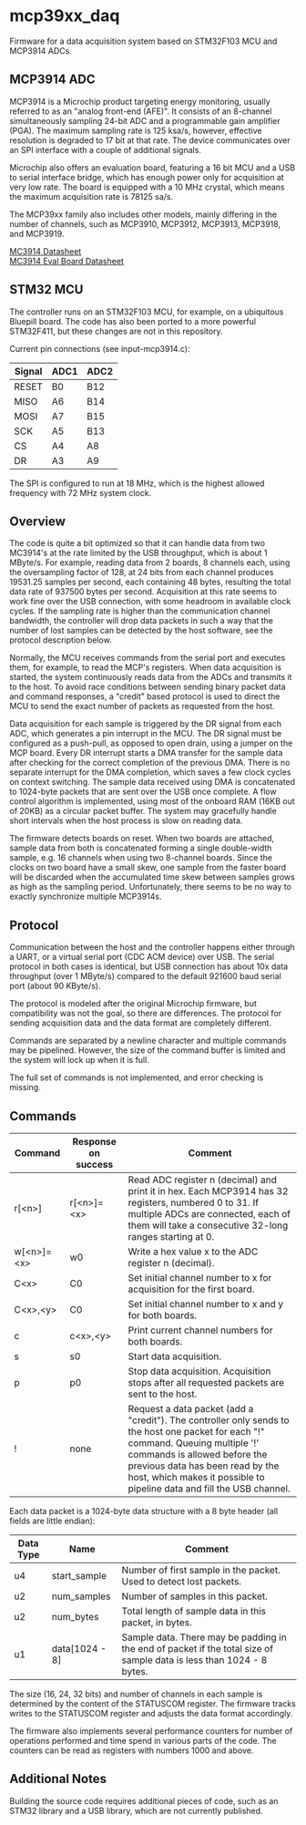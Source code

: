 # mcp39xx_daq

Firmware for a data acquisition system based on STM32F103 MCU and MCP3914 ADCs.

## MCP3914 ADC

MCP3914 is a Microchip product targeting energy monitoring, usually referred to as an "analog front-end (AFE)". 
It consists of an 8-channel simultaneously sampling 24-bit ADC and a programmable gain amplifier (PGA). 
The maximum sampling rate is 125 ksa/s, however, effective resolution is degraded to 17 bit at that rate. 
The device communicates over an SPI interface with a couple of additional signals.

Microchip also offers an evaluation board, featuring a 16 bit MCU and a USB to serial interface bridge, which has enough power only for acquisition at very low rate. 
The board is equipped with a 10 MHz crystal, which means the maximum acquisition rate is 78125 sa/s.

The MCP39xx family also includes other models, mainly differing in the number of channels, such as MCP3910, MCP3912, MCP3913, MCP3918, and MCP3919.

[MC3914 Datasheet](https://ww1.microchip.com/downloads/en/DeviceDoc/20005216A.pdf)  
[MC3914 Eval Board Datasheet](https://ww1.microchip.com/downloads/en/DeviceDoc/50002176A.pdf)

## STM32 MCU

The controller runs on an STM32F103 MCU, for example, on a ubiquitous Bluepill board. 
The code has also been ported to a more powerful STM32F411, but these changes are not in this repository.

Current pin connections (see input-mcp3914.c):

|Signal|ADC1|ADC2|
|------|----|----|
|RESET|B0|B12|
|MISO|A6|B14|
|MOSI|A7|B15|
|SCK|A5|B13|
|CS|A4|A8|
|DR|A3|A9|

The SPI is configured to run at 18 MHz, which is the highest allowed frequency with 72 MHz system clock.

## Overview

The code is quite a bit optimized so that it can handle data from two MC3914's at the rate limited by the USB throughput, which is about 1 MByte/s. For example, reading data from 2 boards, 8 channels each, using the oversampling factor of 128, at 24 bits from each channel produces 19531.25 samples per second, each containing 48 bytes, resulting the total data rate of 937500 bytes per second. Acquisition at this rate seems to work fine over the USB connection, with some headroom in available clock cycles. If the sampling rate is higher than the communication channel bandwidth, the controller will drop data packets in such a way that the number of lost samples can be detected by the host software, see the protocol description below.

Normally, the MCU receives commands from the serial port and executes them, for example, to read the MCP's registers. When data acquisition is started, the system continuously reads data from the ADCs and transmits it to the host. To avoid race conditions between sending binary packet data and command responses, a "credit" based protocol is used to direct the MCU to send the exact number of packets as requested from the host. 

Data acquisition for each sample is triggered by the DR signal from each ADC, which generates a pin interrupt in the MCU. The DR signal must be configured as a push-pull, as opposed to open drain, using a jumper on the MCP board. Every DR interrupt starts a DMA transfer for the sample data after checking for the correct completion of the previous DMA. There is no separate interrupt for the DMA completion, which saves a few clock cycles on context switching. The sample data received using DMA is concatenated to 1024-byte packets that are sent over the USB once complete. A flow control algorithm is implemented, using most of the onboard RAM (16KB out of 20KB) as a circular packet buffer. The system may gracefully handle short intervals when the host process is slow on reading data.

The firmware detects boards on reset. When two boards are attached, sample data from both is concatenated forming a single double-width sample, e.g. 16 channels when using two 8-channel boards. Since the clocks on two board have a small skew, one sample from the faster board will be discarded when the accumulated time skew between samples grows as high as the sampling period. Unfortunately, there seems to be no way to exactly synchronize multiple MCP3914s.

## Protocol

Communication between the host and the controller happens either through a UART, or a virtual serial port (CDC ACM device) over USB. The serial protocol in both cases is identical, but USB connection has about 10x data throughput (over 1 MByte/s) compared to the default 921600 baud serial port (about 90 KByte/s). 

The protocol is modeled after the original Microchip firmware, but compatibility was not the goal, so there are differences. The protocol for sending acquisition data and the data format are completely different.

Commands are separated by a newline character and multiple commands may be pipelined. However, the size of the command buffer is limited and the system will lock up when it is full.

The full set of commands is not implemented, and error checking is missing.

## Commands

|Command|Response on success|Comment|
|-------|-------------------|-------|
|r[&lt;n&gt;]|r[&lt;n&gt;]=&lt;x&gt;|Read ADC register n (decimal) and print it in hex. Each MCP3914 has 32 registers, numbered 0 to 31. If multiple ADCs are connected, each of them will take a consecutive 32-long ranges starting at 0.|
|w[&lt;n&gt;]=&lt;x&gt;|w0|Write a hex value x to the ADC register n (decimal).|
|C&lt;x&gt;|C0|Set initial channel number to x for acquisition for the first board.|
|C&lt;x&gt;,&lt;y&gt;|C0|Set initial channel number to x and y for both boards.|
|c|c&lt;x&gt;,&lt;y&gt;|Print current channel numbers for both boards.|
|s|s0|Start data acquisition.|
|p|p0|Stop data acquisition. Acquisition stops after all requested packets are sent to the host.|
|!|none|Request a data packet (add a "credit"). The controller only sends to the host one packet for each "!" command. Queuing multiple '!' commands is allowed before the previous data has been read by the host, which makes it possible to pipeline data and fill the USB channel.|

Each data packet is a 1024-byte data structure with a 8 byte header (all fields are little endian):

|Data Type|Name|Comment|
|---------|----|-------|
|u4|start_sample|Number of first sample in the packet. Used to detect lost packets.|
|u2|num_samples|Number of samples in this packet.|
|u2|num_bytes|Total length of sample data in this packet, in bytes.|
|u1|data[1024 - 8]|Sample data. There may be padding in the end of packet if the total size of sample data is less than 1024 - 8 bytes.|

The size (16, 24, 32 bits) and number of channels in each sample is determined by the content of the STATUSCOM register. The firmware tracks writes to the STATUSCOM register and adjusts the data format accordingly.

The firmware also implements several performance counters for number of operations performed and time spend in various parts of the code. The counters can be read as registers with numbers 1000 and above. 

## Additional Notes

Building the source code requires additional pieces of code, such as an STM32 library and a USB library, which are not currently published.
